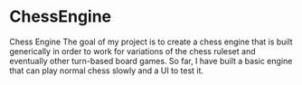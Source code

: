 # ChessEngine
Chess Engine
The goal of my project is to create a chess engine that is built generically in order to work for variations of the chess ruleset and eventually other turn-based board games.  So far, I have built a basic engine that can play normal chess slowly and a UI to test it.
